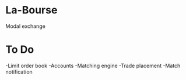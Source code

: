 # La-Bourse
Modal exchange

# To Do
-Limit order book
-Accounts
-Matching engine
-Trade placement
-Match notification
